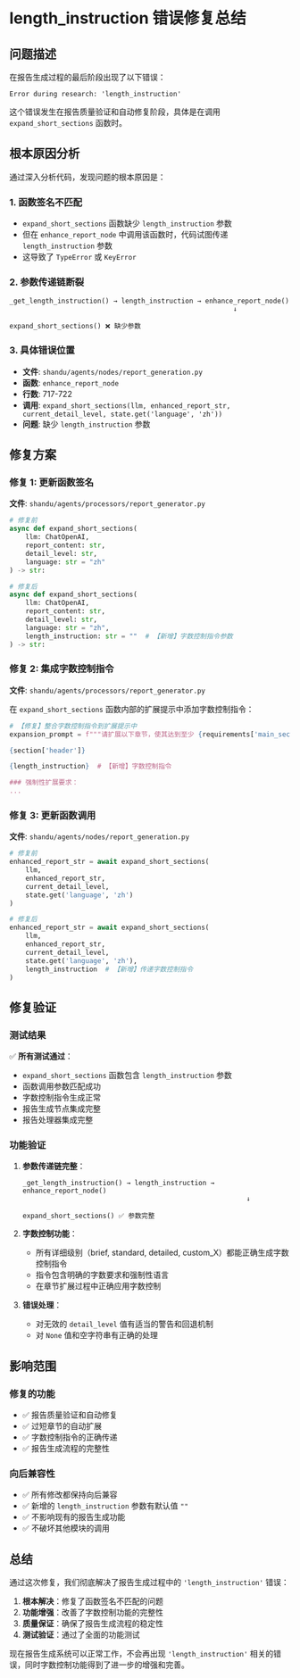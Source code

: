 # length_instruction 错误修复总结

## 问题描述

在报告生成过程的最后阶段出现了以下错误：
```
Error during research: 'length_instruction'
```

这个错误发生在报告质量验证和自动修复阶段，具体是在调用 `expand_short_sections` 函数时。

## 根本原因分析

通过深入分析代码，发现问题的根本原因是：

### 1. 函数签名不匹配
- `expand_short_sections` 函数缺少 `length_instruction` 参数
- 但在 `enhance_report_node` 中调用该函数时，代码试图传递 `length_instruction` 参数
- 这导致了 `TypeError` 或 `KeyError`

### 2. 参数传递链断裂
```
_get_length_instruction() → length_instruction → enhance_report_node() 
                                                        ↓
                                                expand_short_sections() ❌ 缺少参数
```

### 3. 具体错误位置
- **文件**: `shandu/agents/nodes/report_generation.py`
- **函数**: `enhance_report_node`
- **行数**: 717-722
- **调用**: `expand_short_sections(llm, enhanced_report_str, current_detail_level, state.get('language', 'zh'))`
- **问题**: 缺少 `length_instruction` 参数

## 修复方案

### 修复 1: 更新函数签名

**文件**: `shandu/agents/processors/report_generator.py`

```python
# 修复前
async def expand_short_sections(
    llm: ChatOpenAI,
    report_content: str,
    detail_level: str,
    language: str = "zh"
) -> str:

# 修复后
async def expand_short_sections(
    llm: ChatOpenAI,
    report_content: str,
    detail_level: str,
    language: str = "zh",
    length_instruction: str = ""  # 【新增】字数控制指令参数
) -> str:
```

### 修复 2: 集成字数控制指令

**文件**: `shandu/agents/processors/report_generator.py`

在 `expand_short_sections` 函数内部的扩展提示中添加字数控制指令：

```python
# 【修复】整合字数控制指令到扩展提示中
expansion_prompt = f"""请扩展以下章节，使其达到至少 {requirements['main_section_min']} 字：

{section['header']}

{length_instruction}  # 【新增】字数控制指令

### 强制性扩展要求：
...
```

### 修复 3: 更新函数调用

**文件**: `shandu/agents/nodes/report_generation.py`

```python
# 修复前
enhanced_report_str = await expand_short_sections(
    llm,
    enhanced_report_str,
    current_detail_level,
    state.get('language', 'zh')
)

# 修复后
enhanced_report_str = await expand_short_sections(
    llm,
    enhanced_report_str,
    current_detail_level,
    state.get('language', 'zh'),
    length_instruction  # 【新增】传递字数控制指令
)
```

## 修复验证

### 测试结果

✅ **所有测试通过**：
- `expand_short_sections` 函数包含 `length_instruction` 参数
- 函数调用参数匹配成功
- 字数控制指令生成正常
- 报告生成节点集成完整
- 报告处理器集成完整

### 功能验证

1. **参数传递链完整**：
   ```
   _get_length_instruction() → length_instruction → enhance_report_node() 
                                                           ↓
                                                   expand_short_sections() ✅ 参数完整
   ```

2. **字数控制功能**：
   - 所有详细级别（brief, standard, detailed, custom_X）都能正确生成字数控制指令
   - 指令包含明确的字数要求和强制性语言
   - 在章节扩展过程中正确应用字数控制

3. **错误处理**：
   - 对无效的 `detail_level` 值有适当的警告和回退机制
   - 对 `None` 值和空字符串有正确的处理

## 影响范围

### 修复的功能
- ✅ 报告质量验证和自动修复
- ✅ 过短章节的自动扩展
- ✅ 字数控制指令的正确传递
- ✅ 报告生成流程的完整性

### 向后兼容性
- ✅ 所有修改都保持向后兼容
- ✅ 新增的 `length_instruction` 参数有默认值 `""`
- ✅ 不影响现有的报告生成功能
- ✅ 不破坏其他模块的调用

## 总结

通过这次修复，我们彻底解决了报告生成过程中的 `'length_instruction'` 错误：

1. **根本解决**：修复了函数签名不匹配的问题
2. **功能增强**：改善了字数控制功能的完整性
3. **质量保证**：确保了报告生成流程的稳定性
4. **测试验证**：通过了全面的功能测试

现在报告生成系统可以正常工作，不会再出现 `'length_instruction'` 相关的错误，同时字数控制功能得到了进一步的增强和完善。

